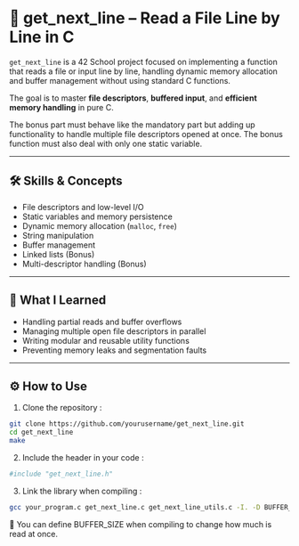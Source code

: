 # 📄 get_next_line – Read a File Line by Line in C

`get_next_line` is a 42 School project focused on implementing a function that reads a file or input line by line, handling dynamic memory allocation and buffer management without using standard C functions.

The goal is to master **file descriptors**, **buffered input**, and **efficient memory handling** in pure C.

The bonus part must behave like the mandatory part but adding up functionality to handle multiple file descriptors opened at once. The bonus function must also deal with only one static variable.

---

## 🛠️ Skills & Concepts

- File descriptors and low-level I/O
- Static variables and memory persistence
- Dynamic memory allocation (`malloc`, `free`)
- String manipulation
- Buffer management
- Linked lists (Bonus)
- Multi-descriptor handling (Bonus)

---

## 🧠 What I Learned

- Handling partial reads and buffer overflows
- Managing multiple open file descriptors in parallel
- Writing modular and reusable utility functions
- Preventing memory leaks and segmentation faults

---

## ⚙️ How to Use

1. Clone the repository :

```bash
git clone https://github.com/yourusername/get_next_line.git
cd get_next_line
make
```
2. Include the header in your code :

```bash
#include "get_next_line.h"
```

3. Link the library when compiling :

```bash
gcc your_program.c get_next_line.c get_next_line_utils.c -I. -D BUFFER_SIZE=42
```
📌 You can define BUFFER_SIZE when compiling to change how much is read at once.

